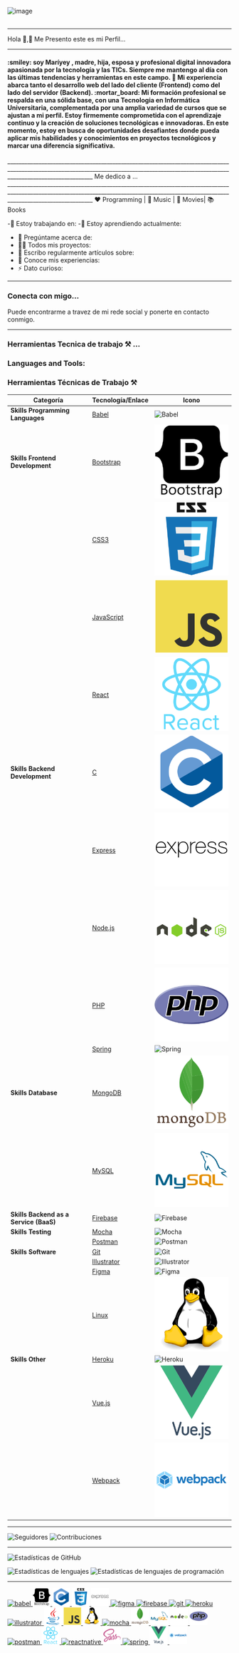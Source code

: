 ![image](https://github.com/Mariayey12/Mariayey12/assets/92681721/fc807aca-7cae-4990-aea0-adb30232dfa8)
<br></br>
_________________________________________________________________________________________________________________________________________________________________________________________
 Hola 👋,:raising_hand: Me Presento este es mi  Perfil...
__________________________________________________________________________________________________________________________________________________________________________________________
<h4 align="center padding"> :smiley: soy Maríyey , madre, hija, esposa y profesional digital innovadora apasionada por la tecnología y las TICs.<b></b>
  Siempre me mantengo al día con las últimas tendencias y herramientas en este campo.
🔭 Mi experiencia abarca tanto el desarrollo web del lado del cliente (Frontend) como del lado del servidor (Backend).
:mortar_board: Mi formación profesional se respalda en una sólida base, con una Tecnologia en Informática Universitaria, complementada por una amplia variedad de cursos que se ajustan a mi perfil.
      Estoy firmemente comprometida con el aprendizaje continuo y la creación de soluciones tecnológicas e innovadoras.
En este momento, estoy en busca de oportunidades desafiantes donde pueda aplicar mis habilidades y conocimientos en proyectos tecnológicos y marcar una diferencia significativa.</h4>
__________________________________________________________________________________________________________________________________________________________________________________________
 Me dedico a ... 
__________________________________________________________________________________________________________________________________________________________________________________________
❤️ Programming | 🖤 Music | 💙 Movies|  📚 Books  

-🔭 Estoy trabajando en:
-🌱 Estoy aprendiendo actualmente: 
- 💬 Pregúntame acerca de:
- 👨‍💻 Todos mis proyectos:
- 📝 Escribo regularmente artículos sobre:
- 📄 Conoce mis experiencias:
- ⚡ Dato curioso:
__________________________________________________________________________________________________________________________________________________________________________________________
### <h3 align="left">Conecta con migo...</h3>

Puede encontrarme a travez de mi rede social y ponerte en contacto conmigo.
__________________________________________________________________________________________________________________________________________________________________________________________
### Herramientas Tecnica  de trabajo  ⚒ ... <h3 align="left">Languages and Tools:</h3>

### Herramientas Técnicas de Trabajo ⚒

| Categoría                    | Tecnología/Enlace                                           | Icono                                 |
|-----------------------------|-------------------------------------------------------------|--------------------------------------|
| **Skills Programming Languages** | [Babel](https://babeljs.io/)                                 | ![Babel](https://www.vectorlogo.zone/logos/babeljs/babeljs-icon.svg) |
| **Skills Frontend Development**  | [Bootstrap](https://getbootstrap.com)                       | ![Bootstrap](https://raw.githubusercontent.com/devicons/devicon/master/icons/bootstrap/bootstrap-plain-wordmark.svg) |
|                                | [CSS3](https://www.w3schools.com/css/)                       | ![CSS3](https://raw.githubusercontent.com/devicons/devicon/master/icons/css3/css3-original-wordmark.svg) |
|                                | [JavaScript](https://developer.mozilla.org/en-US/docs/Web/JavaScript) | ![JavaScript](https://raw.githubusercontent.com/devicons/devicon/master/icons/javascript/javascript-original.svg) |
|                                | [React](https://reactjs.org/)                                 | ![React](https://raw.githubusercontent.com/devicons/devicon/master/icons/react/react-original-wordmark.svg) |
| **Skills Backend Development**   | [C](https://www.cprogramming.com/)                            | ![C](https://raw.githubusercontent.com/devicons/devicon/master/icons/c/c-original.svg) |
|                                | [Express](https://expressjs.com)                             | ![Express](https://raw.githubusercontent.com/devicons/devicon/master/icons/express/express-original-wordmark.svg) |
|                                | [Node.js](https://nodejs.org)                               | ![Node.js](https://raw.githubusercontent.com/devicons/devicon/master/icons/nodejs/nodejs-original-wordmark.svg) |
|                                | [PHP](https://www.php.net)                                   | ![PHP](https://raw.githubusercontent.com/devicons/devicon/master/icons/php/php-original.svg) |
|                                | [Spring](https://spring.io/)                                 | ![Spring](https://www.vectorlogo.zone/logos/springio/springio-icon.svg) |
| **Skills Database**             | [MongoDB](https://www.mongodb.com/)                         | ![MongoDB](https://raw.githubusercontent.com/devicons/devicon/master/icons/mongodb/mongodb-original-wordmark.svg) |
|                                | [MySQL](https://www.mysql.com/)                             | ![MySQL](https://raw.githubusercontent.com/devicons/devicon/master/icons/mysql/mysql-original-wordmark.svg) |
| **Skills Backend as a Service (BaaS)** | [Firebase](https://firebase.google.com/)               | ![Firebase](https://www.vectorlogo.zone/logos/firebase/firebase-icon.svg) |
| **Skills Testing**             | [Mocha](https://mochajs.org)                               | ![Mocha](https://www.vectorlogo.zone/logos/mochajs/mochajs-icon.svg) |
|                                | [Postman](https://postman.com)                             | ![Postman](https://www.vectorlogo.zone/logos/getpostman/getpostman-icon.svg) |
| **Skills Software**            | [Git](https://git-scm.com/)                                 | ![Git](https://www.vectorlogo.zone/logos/git-scm/git-scm-icon.svg) |
|                                | [Illustrator](https://www.adobe.com/in/products/illustrator.html) | ![Illustrator](https://www.vectorlogo.zone/logos/adobe_illustrator/adobe_illustrator-icon.svg) |
|                                | [Figma](https://www.figma.com/)                             | ![Figma](https://www.vectorlogo.zone/logos/figma/figma-icon.svg) |
|                                | [Linux](https://www.linux.org/)                             | ![Linux](https://raw.githubusercontent.com/devicons/devicon/master/icons/linux/linux-original.svg) |
| **Skills Other**               | [Heroku](https://heroku.com)                               | ![Heroku](https://www.vectorlogo.zone/logos/heroku/heroku-icon.svg) |
|                                | [Vue.js](https://vuejs.org/)                               | ![Vue.js](https://raw.githubusercontent.com/devicons/devicon/master/icons/vuejs/vuejs-original-wordmark.svg) |
|                                | [Webpack](https://webpack.js.org)                         | ![Webpack](https://raw.githubusercontent.com/devicons/devicon/d00d0969292a6569d45b06d3f350f463a0107b0d/icons/webpack/webpack-original-wordmark.svg) |


__________________________________________________________________________________________________________________________________________________________________________________________
![Seguidores](https://img.shields.io/github/followers/Mariayey12?label=Seguidores&style=social)
![Contribuciones](https://img.shields.io/github/commit-activity/m/Mariayey12/Mariayey12?label=Contribuciones)
__________________________________________________________________________________________________________________________________________________________________________________________
![Estadísticas de GitHub](https://github-readme-stats.vercel.app/api?username=Mariayey12&show_icons=true&theme=radical)

![Estadísticas de lenguajes](https://github-readme-stats.vercel.app/api/top-langs/?username=Mariayey12&layout=compact&hide=html)
![Estadísticas de lenguajes de programación](https://tokei.rs/b1/github/Mariayey12/Mariayey12)
__________________________________________________________________________________________________________________________________________________________________________________________

 <a href="https://babeljs.io/" target="_blank" rel="noreferrer"> <img src="https://www.vectorlogo.zone/logos/babeljs/babeljs-icon.svg" alt="babel" width="40" height="40"/> </a> <a href="https://getbootstrap.com" target="_blank" rel="noreferrer"> <img src="https://raw.githubusercontent.com/devicons/devicon/master/icons/bootstrap/bootstrap-plain-wordmark.svg" alt="bootstrap" width="40" height="40"/> </a> <a href="https://www.cprogramming.com/" target="_blank" rel="noreferrer"> <img src="https://raw.githubusercontent.com/devicons/devicon/master/icons/c/c-original.svg" alt="c" width="40" height="40"/> </a> <a href="https://www.w3schools.com/css/" target="_blank" rel="noreferrer"> <img src="https://raw.githubusercontent.com/devicons/devicon/master/icons/css3/css3-original-wordmark.svg" alt="css3" width="40" height="40"/> </a> <a href="https://expressjs.com" target="_blank" rel="noreferrer"> <img src="https://raw.githubusercontent.com/devicons/devicon/master/icons/express/express-original-wordmark.svg" alt="express" width="40" height="40"/> </a> <a href="https://www.figma.com/" target="_blank" rel="noreferrer"> <img src="https://www.vectorlogo.zone/logos/figma/figma-icon.svg" alt="figma" width="40" height="40"/> </a> <a href="https://firebase.google.com/" target="_blank" rel="noreferrer"> <img src="https://www.vectorlogo.zone/logos/firebase/firebase-icon.svg" alt="firebase" width="40" height="40"/> </a> <a href="https://git-scm.com/" target="_blank" rel="noreferrer"> <img src="https://www.vectorlogo.zone/logos/git-scm/git-scm-icon.svg" alt="git" width="40" height="40"/> </a> <a href="https://heroku.com" target="_blank" rel="noreferrer"> <img src="https://www.vectorlogo.zone/logos/heroku/heroku-icon.svg" alt="heroku" width="40" height="40"/> </a> <a href="https://www.adobe.com/in/products/illustrator.html" target="_blank" rel="noreferrer"> <img src="https://www.vectorlogo.zone/logos/adobe_illustrator/adobe_illustrator-icon.svg" alt="illustrator" width="40" height="40"/> </a> <a href="https://www.java.com" target="_blank" rel="noreferrer"> <img src="https://raw.githubusercontent.com/devicons/devicon/master/icons/java/java-original.svg" alt="java" width="40" height="40"/> </a> <a href="https://developer.mozilla.org/en-US/docs/Web/JavaScript" target="_blank" rel="noreferrer"> <img src="https://raw.githubusercontent.com/devicons/devicon/master/icons/javascript/javascript-original.svg" alt="javascript" width="40" height="40"/> </a> <a href="https://www.linux.org/" target="_blank" rel="noreferrer"> <img src="https://raw.githubusercontent.com/devicons/devicon/master/icons/linux/linux-original.svg" alt="linux" width="40" height="40"/> </a> <a href="https://mochajs.org" target="_blank" rel="noreferrer"> <img src="https://www.vectorlogo.zone/logos/mochajs/mochajs-icon.svg" alt="mocha" width="40" height="40"/> </a> <a href="https://www.mongodb.com/" target="_blank" rel="noreferrer"> <img src="https://raw.githubusercontent.com/devicons/devicon/master/icons/mongodb/mongodb-original-wordmark.svg" alt="mongodb" width="40" height="40"/> </a> <a href="https://www.mysql.com/" target="_blank" rel="noreferrer"> <img src="https://raw.githubusercontent.com/devicons/devicon/master/icons/mysql/mysql-original-wordmark.svg" alt="mysql" width="40" height="40"/> </a> <a href="https://nodejs.org" target="_blank" rel="noreferrer"> <img src="https://raw.githubusercontent.com/devicons/devicon/master/icons/nodejs/nodejs-original-wordmark.svg" alt="nodejs" width="40" height="40"/> </a> <a href="https://www.php.net" target="_blank" rel="noreferrer"> <img src="https://raw.githubusercontent.com/devicons/devicon/master/icons/php/php-original.svg" alt="php" width="40" height="40"/> </a> <a href="https://postman.com" target="_blank" rel="noreferrer"> <img src="https://www.vectorlogo.zone/logos/getpostman/getpostman-icon.svg" alt="postman" width="40" height="40"/> </a> <a href="https://reactjs.org/" target="_blank" rel="noreferrer"> <img src="https://raw.githubusercontent.com/devicons/devicon/master/icons/react/react-original-wordmark.svg" alt="react" width="40" height="40"/> </a> <a href="https://reactnative.dev/" target="_blank" rel="noreferrer"> <img src="https://reactnative.dev/img/header_logo.svg" alt="reactnative" width="40" height="40"/> </a> <a href="https://sass-lang.com" target="_blank" rel="noreferrer"> <img src="https://raw.githubusercontent.com/devicons/devicon/master/icons/sass/sass-original.svg" alt="sass" width="40" height="40"/> </a> <a href="https://spring.io/" target="_blank" rel="noreferrer"> <img src="https://www.vectorlogo.zone/logos/springio/springio-icon.svg" alt="spring" width="40" height="40"/> </a> <a href="https://vuejs.org/" target="_blank" rel="noreferrer"> <img src="https://raw.githubusercontent.com/devicons/devicon/master/icons/vuejs/vuejs-original-wordmark.svg" alt="vuejs" width="40" height="40"/> </a> <a href="https://webpack.js.org" target="_blank" rel="noreferrer"> <img src="https://raw.githubusercontent.com/devicons/devicon/d00d0969292a6569d45b06d3f350f463a0107b0d/icons/webpack/webpack-original-wordmark.svg" alt="webpack" width="40" height="40"/> </a> </p>
